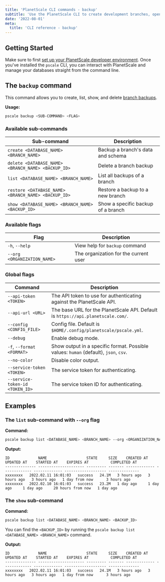 ```yaml
---
title: 'PlanetScale CLI commands - backup'
subtitle: 'Use the PlanetScale CLI to create development branches, open deploy requests, and make non-blocking schema changes directly from your terminal.'
date: '2022-08-01'
meta:
  title: 'CLI reference - backup'
---
```


## Getting Started

Make sure to first [set up your PlanetScale developer environment](/docs/concepts/planetscale-environment-setup). Once you've installed the `pscale` CLI, you can interact with PlanetScale and manage your databases straight from the command line.

## The `backup` command

This command allows you to create, list, show, and delete [branch backups](/docs/concepts/back-up-and-restore).

**Usage:**

```bash
pscale backup <SUB-COMMAND> <FLAG>
```

### Available sub-commands

| **Sub-command**                                     | **Description**                    |
| --------------------------------------------------- | ---------------------------------- |
| `create <DATABASE_NAME> <BRANCH_NAME>`              | Backup a branch's data and schema  |
| `delete <DATABASE_NAME> <BRANCH_NAME> <BACKUP_ID>`  | Delete a branch backup             |
| `list <DATABASE_NAME> <BRANCH_NAME>`                | List all backups of a branch       |
| `restore <DATABASE_NAME> <BRANCH_NAME> <BACKUP_ID>` | Restore a backup to a new branch   |
| `show <DATABASE_NAME> <BRANCH_NAME> <BACKUP_ID>`    | Show a specific backup of a branch |

### Available flags

| **Flag**                    | **Description**                       |
| --------------------------- | ------------------------------------- |
| `-h`, `--help`              | View help for `backup` command        |
| `--org <ORGANIZATION_NAME>` | The organization for the current user |

### Global flags

| **Command**                     | **Description**                                                                      |
| ------------------------------- | ------------------------------------------------------------------------------------ |
| `--api-token <TOKEN>`           | The API token to use for authenticating against the PlanetScale API.                 |
| `--api-url <URL>`               | The base URL for the PlanetScale API. Default is `https://api.planetscale.com/`.     |
| `--config <CONFIG_FILE>`        | Config file. Default is `$HOME/.config/planetscale/pscale.yml`.                      |
| `--debug`                       | Enable debug mode.                                                                   |
| `-f`, `--format <FORMAT>`       | Show output in a specific format. Possible values: `human` (default), `json`, `csv`. |
| `--no-color`                    | Disable color output.                                                                |
| `--service-token <TOKEN>`       | The service token for authenticating.                                                |
| `--service-token-id <TOKEN_ID>` | The service token ID for authenticating.                                             |

## Examples

### The `list` sub-command with `--org` flag

**Command:**

```bash
pscale backup list <DATABASE_NAME> <BRANCH_NAME> --org <ORGANIZATION_NAME>
```

**Output:**

```
ID             NAME                  STATE     SIZE    CREATED AT    UPDATED AT    STARTED AT    EXPIRES AT          COMPLETED AT
-------------- --------------------- --------- ------- ------------- ------------- ------------- ------------------- --------------
xxxxxxxx   2022.02.11 16:01:03   success   24.1M   3 hours ago   3 hours ago   3 hours ago   1 day from now      3 hours ago
xxxxxxxx   2022.02.10 16:01:03   success   23.2M   1 day ago     1 day ago     1 day ago     20 hours from now   1 day ago
```

### The `show` sub-command

**Command:**

```bash
pscale backup list <DATABASE_NAME> <BRANCH_NAME> <BACKUP_ID>
```

You can find the `<BACKUP_ID>` by running the `pscale backup list <DATABASE_NAME> <BRANCH_NAME>` command.

**Output:**

```
ID             NAME                  STATE     SIZE    CREATED AT    UPDATED AT    STARTED AT    EXPIRES AT          COMPLETED AT
-------------- --------------------- --------- ------- ------------- ------------- ------------- ------------------- --------------
xxxxxxxx   2022.02.11 16:01:03   success   24.1M   3 hours ago   3 hours ago   3 hours ago   1 day from now      3 hours ago
```
